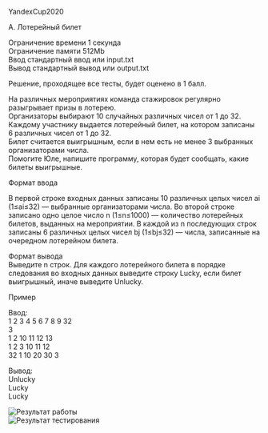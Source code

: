 YandexCup2020  

A. Лотерейный билет<br/>

Ограничение времени 1 секунда  <br/>
Ограничение памяти 512Mb  <br/>
Ввод стандартный ввод или input.txt  <br/>
Вывод стандартный вывод или output.txt  <br/>

Решение, проходящее все тесты, будет оценено в 1 балл.  <br/>

На различных мероприятиях команда стажировок регулярно разыгрывает призы в лотерею.  
Организаторы выбирают 10 случайных различных чисел от 1 до 32.  
Каждому участнику выдается лотерейный билет, на котором записаны 6 различных чисел от 1 до 32.  
Билет считается выигрышным, если в нем есть не менее 3 выбранных организаторами числа.  
Помогите Юле, напишите программу, которая будет сообщать, какие билеты выигрышные.  
  
Формат ввода  <br/>

В первой строке входных данных записаны 10 различных целых чисел ai (1≤ai≤32) — выбранные организаторами числа.
Во второй строке записано одно целое число n (1≤n≤1000) — количество лотерейных билетов, выданных на мероприятии.
В каждой из n последующих строк записаны 6 различных целых чисел bj (1≤bj≤32) — числа, записанные на очередном лотерейном билета.

Формат вывода  <br/>
Выведите n строк. Для каждого лотерейного билета в порядке следования во входных данных выведите строку Lucky, 
если билет выигрышный, иначе выведите Unlucky.

Пример <br/>

Ввод: <br/>
1 2 3 4 5 6 7 8 9 32 <br/>
3 <br/>
1 2 10 11 12 13 <br/>
1 2 3 10 11 12 <br/>
32 1 10 20 30 3 <br/>

Вывод: <br/>
Unlucky <br/>
Lucky <br/>
Lucky <br/>

![Результат работы](https://github.com/qepqap/YandexCup2020-A-LotteryTicket/tree/master/Resources/ResultWorkProg.jpg) <br/>
![Результат тестирования](https://github.com/qepqap/YandexCup2020-A-LotteryTicket/tree/master/Resources/ResultTest.jpg)
